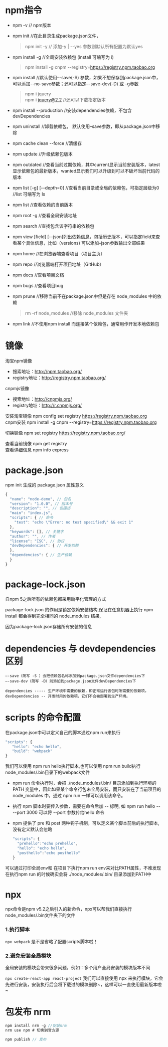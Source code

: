 # <a name="npm指令">npm指令</a>


* npm -v // npm版本

* npm init //在此目录生成package.json文件，
  >npm init -y // 添加-y | --yes 参数则默认所有配置为默认yes

* npm install <package> -g //全局安装依赖包  (install 可缩写为 i)
  >npm install -g cnpm --registry=https://registry.npm.taobao.org

* npm install <package> //默认使用–-save(-S) 参数，如果不想保存到package.json中，可以添加--no-save参数；还可以指定–-save-dev(-D) 或 -g参数
  >npm i jquery  
   npm i jquery@2.2 //还可以下载指定版本

* npm install --production //安装dependencies依赖，不包含devDependencies

* npm uninstall <package> //卸载依赖包， 默认使用–save参数，即从package.json中移除

* npm cache clean --force //清缓存

* npm update <package> //升级依赖包版本

* npm outdated //查看当前过期依赖，其中current显示当前安装版本，latest显示依赖包的最新版本，wanted显示我们可以升级到可以不破坏当前代码的版本

* npm list [-g] [--depth=0] //查看当前目录或全局的依赖包，可指定层级为0
//list 可缩写为 ls 
* npm list <package> //查看依赖的当前版本

* npm root -g //查看全局安装地址

* npm search <string> //查找包含该字符串的依赖包

* npm view <package> [field] [--json]列出依赖信息，包括历史版本，可以指定field来查看某个具体信息，比如（versions) 可以添加–json参数输出全部结果

* npm home <package> //在浏览器端查看项目（项目主页）

* npm repo <package> //浏览器端打开项目地址（GitHub）

* npm docs <packge> //查看项目文档

* npm bugs <packge> //查看项目bug

* npm prune //移除当前不在package.json中但是存在 node_modules 中的依赖
  >rm -rf node_modules //移除 node_modules 文件夹

* npm link //不使用npm install 而连接某个依赖包，通常用作开发本地依赖包

# 镜像
淘宝npm镜像  
* 搜索地址：http://npm.taobao.org/  
* registry地址：http://registry.npm.taobao.org/  

cnpmjs镜像  
* 搜索地址：http://cnpmjs.org/  
* registry地址：http://r.cnpmjs.org/

安装淘宝镜像 npm config set registry https://registry.npm.taobao.org   
cnpm安装  npm install -g cnpm --registry=https://registry.npm.taobao.org

切换镜像 npm set registry https://registry.npm.taobao.org/

查看当前镜像 npm  get registry  
查看详细信息 npm info express

# package.json
npm init 生成的 package.json 属性意义
```js
{
  "name": "node-demo", // 包名
  "version": "1.0.0", // 版本号
  "description": "", // 包描述
  "main": "index.js",
  "scripts": { // 命令
    "test": "echo \"Error: no test specified\" && exit 1"
  },
  "keywords": [], // 关键字
  "author": "", // 作者
  "license": "ISC", // 协议
  "devDependencies": { // 开发依赖
  },
  "dependencies": { // 生产依赖
  }
}

```

# package-lock.json
自npm 5之后所有的依赖包都采用扁平化管理的方式

package-lock.json 的作用是锁定依赖安装结构,保证在任意机器上执行 npm install 都会得到完全相同的 node_modules 结果,

因为package-lock.json存储所有安装的信息

# dependencies 与 devdependencies 区别
>
    –-save（简写 -S ）会把依赖包名称添加到package.json文件dependencies下
    –-save-dev（简写 -D）则添加到package.json文件devDependencies下

    dependencies ----- 生产环境中需要的依赖，即正常运行该包时所需要的依赖项。 
    devDependencies -- 开发时用的依赖项，它们不会被部署到生产环境。    

# scripts 的命令配置    
在package.json中可以定义自己的脚本通过npm run来执行

```js
"scripts": {
   "hello": "echo hello",
   "build": "webpack"
}
```
我们可以使用 npm run hello执行脚本,也可以使用 npm run build执行node_modules/.bin目录下的webpack文件
* npm run 命令执行时，会把 ./node_modules/.bin/ 目录添加到执行环境的 PATH 变量中，因此如果某个命令行包未全局安装，而只安装在了当前项目的 node_modules 中，通过 npm run 一样可以调用该命令。

* 执行 npm 脚本时要传入参数，需要在命令后加 -- 标明, 如 npm run hello -- --port 3000 可以将 --port 参数传给hello 命令

* npm 提供了 pre 和 post 两种钩子机制，可以定义某个脚本前后的执行脚本,没有定义默认会忽略
  ```js
  "scripts": {
    "prehello":"echo prehello",
    "hello": "echo hello",
    "posthello":"echo posthello"
  }
  ```

可以通过打印全局env和 在项目下执行npm run env来对比PATH属性，不难发现在执行npm run 的时候确实会将 ./node_modules/.bin/ 目录添加到PATH中  

# npx
npx命令是npm v5.2之后引入的新命令，npx可以帮我们直接执行node_modules/.bin文件夹下的文件

### 1.执行脚本
`npx webpack`
是不是省略了配置scripts脚本啦！

### 2.避免安装全局模块
全局安装的模块会带来很多问题，例如：多个用户全局安装的模块版本不同

`npx create-react-app react-project`
我们可以直接使用 npx 来执行模块，它会先进行安装，安装执行后会将下载过的模块删除~，这样可以一直使用最新版本啦~

# 包发布 nrm
```js
npm install nrm -g //安装nrm
nrm use npm # 切换到官方源

npm publish // 发布
```
